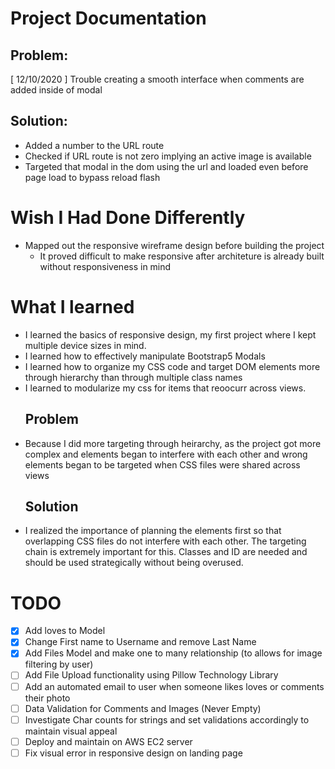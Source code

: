 # Project Documentation
## Problem:  
[ 12/10/2020 ] Trouble creating a smooth interface when comments are added inside of modal
## Solution:
- Added a number to the URL route 
- Checked if URL route is not zero implying an active image is available
- Targeted that modal in the dom using the url and loaded even before page load to bypass reload flash


# Wish I Had Done Differently
- Mapped out the responsive wireframe design before building the project
  - It proved difficult to make responsive after architeture is already built without responsiveness in mind

# What I learned
- I learned the basics of responsive design, my first project where I kept multiple device sizes in mind.
- I learned how to effectively manipulate Bootstrap5 Modals
- I learned how to organize my CSS code and target DOM elements more through hierarchy than through multiple class names
- I learned to modularize my css for items that reoocurr across views.
  ## Problem 
- Because I did more targeting through heirarchy, as the project got more complex and elements began to interfere with each other and wrong elements began to be targeted when CSS files were shared across views
  ## Solution
- I realized the importance of planning the elements first so that overlapping CSS files do not interfere with each other. The targeting chain is extremely important for this. Classes and ID are needed and should be used strategically without being overused.


# TODO

- [x] Add loves to Model
- [x] Change First name to Username and remove Last Name
- [x] Add Files Model and make one to many relationship (to allows for image filtering by user)
- [ ] Add File Upload functionality using Pillow Technology Library
- [ ] Add an automated email to user when someone likes loves or comments their photo
- [ ] Data Validation for Comments and Images (Never Empty)
- [ ] Investigate Char counts for strings and set validations accordingly to maintain visual appeal
- [ ] Deploy and maintain on AWS EC2 server
- [ ] Fix visual error in responsive design on landing page